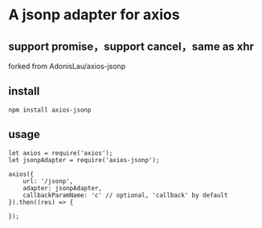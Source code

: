 # A jsonp adapter for axios

## support promise，support cancel，same as xhr

forked from AdonisLau/axios-jsonp

## install

```script
npm install axios-jsonp
```

## usage

```script
let axios = require('axios');
let jsonpAdapter = require('axios-jsonp');

axios({
    url: '/jsonp',
    adapter: jsonpAdapter,
    callbackParamName: 'c' // optional, 'callback' by default
}).then((res) => {

});
```